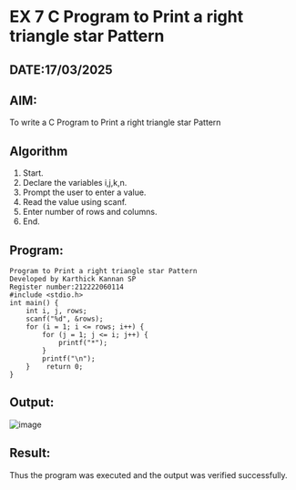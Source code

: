 # EX 7 C Program to Print a right triangle star Pattern
## DATE:17/03/2025
## AIM:
To write a C Program to Print a right triangle star Pattern

## Algorithm
1. Start. 
2. Declare the variables i,j,k,n. 
3. Prompt the user to enter a value. 
4. Read the value using scanf. 
5. Enter number of rows and columns. 
6. End.

## Program:
```
Program to Print a right triangle star Pattern
Developed by Karthick Kannan SP
Register number:212222060114
#include <stdio.h> 
int main() { 
    int i, j, rows; 
    scanf("%d", &rows); 
    for (i = 1; i <= rows; i++) { 
        for (j = 1; j <= i; j++) { 
            printf("*"); 
        } 
        printf("\n"); 
    }    return 0; 
}
```
## Output:
![image](https://github.com/user-attachments/assets/6cb7e445-571e-4865-b146-b05ef5c5ec8b)



## Result:
Thus the program was executed and the output was verified successfully.
